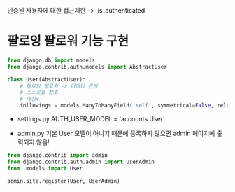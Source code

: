인증된 사용자에 대한 접근제한 -> .is_authenticated

# 팔로잉 팔로워 기능 구현
```py
from django.db import models
from django.contrib.auth.models import AbstractUser

class User(AbstractUser):
    # 팔로잉 팔로워 -> 다대다 관계
    # 스스로를 참조
    # 대칭x
    followings = models.ManyToManyField('self', symmetrical=False, related_name='followers')
```

- settings.py
AUTH_USER_MODEL = 'accounts.User'

- admin.py
기본 User 모델이 아니기 때문에 등록하지 않으면 admin 페이지에 출력되지 않음!
```py
from django.contrib import admin
from django.contrib.auth.admin import UserAdmin
from .models import User

admin.site.register(User, UserAdmin)